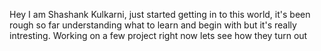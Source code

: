 Hey I am Shashank Kulkarni, just started getting in to this world, it's been rough so far understanding what to learn and begin with but it's really intresting. Working on a few project right now lets see how they turn out
